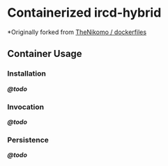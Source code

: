 # Containerized ircd-hybrid

*Originally forked from [TheNikomo / dockerfiles](https://github.com/TheNikomo/dockerfiles)

## Container Usage

### Installation
***@todo***

### Invocation
***@todo***

### Persistence
***@todo***

